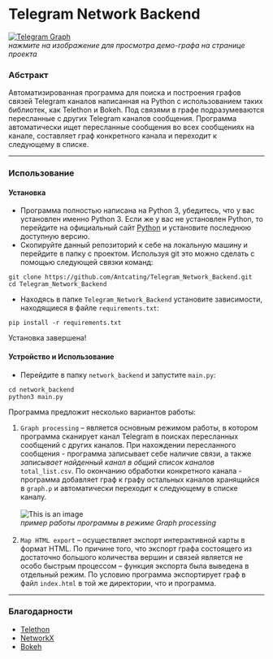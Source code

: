 # Telegram Network Backend
[![Telegram Graph](https://cdn4.telesco.pe/file/koGbe3wwhVznHk4ITfDC0KgeGDpLCRoJLVnzAgdU-8AZhBNPiXthRxLJcv_vo1Jo9Q8CzgbXaN4LLKG5XT9RndCUHHfylizRYcdHEVLXlcJELugTCYpB-eEJ7H78N5yAXdRip1p5PqyDCZZQ1zUEQWzmj9RGa4kK302JQJTsGG7BUchwhnAm89MZRHYu15a0vBmXwe1mmb1QCCPrqVt3sOpEeU2XorCZSxoV4pUABJUCiqHjLMx2jdJbPjs7KcMtKhWPyWn1ftYZ2qQSqDcdpjbKHc30Y01GCKhooKcLuxOkHNW4RwTYZA5GRSm7mMa3VMYw-Z709DxwkO3vfTyq_g.jpg)](https://antcating.github.io/Telegram_Network/)
<br>*нажмите на изображение для просмотра демо-графа на странице проекта*

### Абстракт 
Автоматизированная программа для поиска и построения графов связей Telegram каналов написанная на Python с использованием таких библиотек, как Telethon и Bokeh. Под связями в графе подразумеваются пересланные с других Telegram каналов сообщения. Программа автоматически ищет пересланные сообщения во всех сообщениях на канале, составляет граф конкретного канала и переходит к следующему в списке.

---

### Использование
#### Установка
- Программа полностью написана на Python 3, убедитесь, что у вас установлен именно Python 3. Если же у вас не установлен Python, то перейдите на официальный сайт [Python](https://www.python.org/) и установите последнюю доступную версию.  
- Скопируйте данный репозиторий к себе на локальную машину и перейдите в папку с проектом. Используя git это можно сделать с помощью следующей связки команд:
```
git clone https://github.com/Antcating/Telegram_Network_Backend.git
cd Telegram_Network_Backend
```
- Находясь в папке `Telegram_Network_Backend` установите зависимости, находящиеся в файле `requirements.txt`:
```
pip install -r requirements.txt
```
Установка завершена!

#### Устройство и Использование
- Перейдите в папку `network_backend` и запустите `main.py`:
```
cd network_backend
python3 main.py 
```
Программа предложит несколько вариантов работы: 
1. `Graph processing` – является основным режимом работы, в котором программа сканирует канал Telegram в поисках пересланных сообщений с других каналов. При нахождении пересланного сообщения - программа записывает себе наличие связи, а также *записывает найденный канал в общий список каналов* `total_list.csv`. По окончанию обработки конкретного канала - программа добавляет граф к графу остальных каналов хранящийся в `graph.p` и автоматически переходит к следующему в списке каналу. <br> <br>
![This is an image](https://cdn4.telesco.pe/file/DMjfc5vlu8sMp8lPADaP8vzsxVS3jM-ahwPGpYabLMElTMYAKNnWLTP2KigtyswbqagX3iwTIvY7V8XB5JtqBPtPqUPXfHj5lWEBJBdRI0uwpCPSTsUlbSw-dOpFw-0X0aEOUres0IZ_m8sJW1lMWCxQhZKavUj2TwnnVp3NwHjZamQ4HMNn2f808JfzS0uxTJC2gfLyj5gurelM_gcdEEUiPnvrviCFYgAcB7AqxFWnKYxQVZrJLg6OqymIuHau76FLONeNwJDkRqInyPECjIebrNVIp2Sv5H9bcmtnmkOdEiz1qUZnIEIajagAfRAreDt58yXuI_A4OFuFHfzKOw.jpg) <br> *пример работы программы в режиме Graph processing* <br> <br>
2. `Map HTML export` – осуществляет экспорт интерактивной карты в формат HTML. По причине того, что экспорт графа состоящего из достаточно большого количества вершин и связей является не особо быстрым процессом – функция экспорта была выведена в отдельный режим. По условию программа экспортирует граф в файл `index.html` в той же директории, что и программа.

---

### Благодарности
- [Telethon](https://github.com/LonamiWebs/Telethon)
- [NetworkX](https://github.com/networkx)
- [Bokeh](https://github.com/bokeh/bokeh)
 